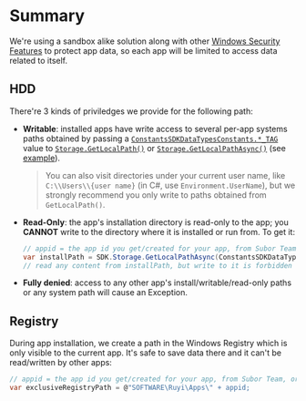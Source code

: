 # Summary
We're using a sandbox alike solution along with other [Windows Security Features](security.md) to protect app data, so each app will be limited to access data related to itself.

## HDD

There're 3 kinds of priviledges we provide for the following path:

- __Writable__: installed apps have write access to several per-app systems paths obtained by passing a [`ConstantsSDKDataTypesConstants.*_TAG`](https://subor.github.io/api/cs/en-US/html/d775213e-161b-47f9-5805-e809ff3bfa33.htm) value to [`Storage.GetLocalPath()`](https://subor.github.io/api/cs/en-US/html/d963c51e-f3ba-12c4-29b4-4709cddb26ab.htm) or [`Storage.GetLocalPathAsync()`](https://subor.github.io/api/cs/en-US/html/60abf17d-fc4b-9b1a-445a-7315c0d0a296.htm) (see [example](https://subor.github.io/api/cs/en-US/html/3fb6018e-ad12-b81e-d435-ca30643ebe5b.htm)).
	> You can also visit directories under your current user name, like `C:\\Users\\{user name}` (in C#, use `Environment.UserName`), but we strongly recommend you only write to paths obtained from `GetLocalPath()`.

- __Read-Only__: the app's installation directory is read-only to the app; you __CANNOT__ write to the directory where it is installed or run from.  To get it:
	```C#
	// appid = the app id you get/created for your app, from Subor Team, or on the dev portal.
	var installPath = SDK.Storage.GetLocalPathAsync(ConstantsSDKDataTypesConstants.HDD0_DRIVER_TAG + appid, CancellationToken.None).Result;
	// read any content from installPath, but write to it is forbidden
	```

- __Fully denied__: access to any other app's install/writable/read-only paths or any system path will cause an Exception.


## Registry
During app installation, we create a path in the Windows Registry which is only visible to the current app.  It's safe to save data there and it can't be read/written by other apps:
```C#
// appid = the app id you get/created for your app, from Subor Team, or on the dev portal.
var exclusiveRegistryPath = @"SOFTWARE\Ruyi\Apps\" + appid;
```